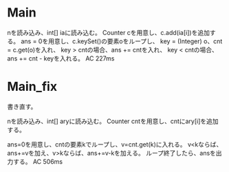 # Main
nを読み込み、int[] iaに読み込む。
Counter cを用意し、c.add(ia[i])を追加する。
ans = 0を用意し、c.keySet()の要素oをループし、
key = (Integer) o、cnt = c.get(o)を入れ、
key > cntの場合、ans += cntを入れ、
key < cntの場合、ans += cnt - keyを入れる。
AC 227ms

# Main\_fix
書き直す。

nを読み込み、int[] aryに読み込む。
Counter cntを用意し、cntにary[i]を追加する。

ans=0を用意し、cntの要素kでループし、v=cnt.get(k)に入れる。
v<kならば、ans+=vを加え、v>kならば、ans+=v-kを加える。
ループ終了したら、ansを出力する。
AC 506ms
